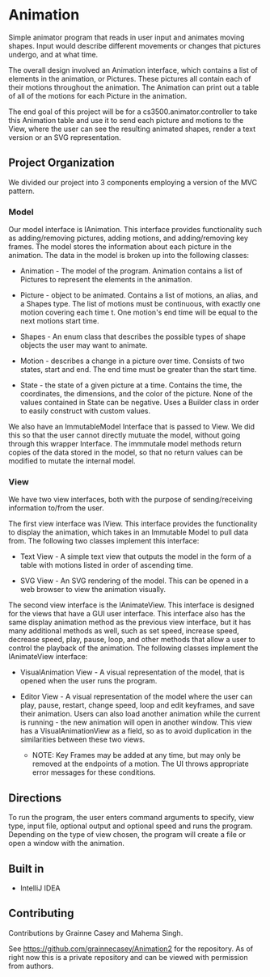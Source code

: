# Animation

Simple animator program that reads in user input and animates moving shapes. Input would describe different movements or changes that pictures undergo, and at what time. 

The overall design involved an Animation interface, which contains a list of elements in the animation, or Pictures. These pictures all contain each of their motions throughout the animation. The Animation can print out a table of all of the motions for each Picture in the animation. 

The end goal of this project will be for a cs3500.animator.controller to take this Animation table and use it to send each picture and motions to the View, where the user can see the resulting animated shapes, render a text version or an SVG representation. 

## Project Organization

We divided our project into 3 components employing a version of the MVC pattern. 

### Model

Our model interface is IAnimation. This interface provides functionality such as adding/removing pictures, adding motions, and adding/removing key frames. The model stores the information about each picture in the animation. The data in the model is broken up into the following classes:

- Animation - The model of the program. Animation contains a list of Pictures to represent the elements in the animation. 

- Picture - object to be animated. Contains a list of motions, an alias, and a Shapes type. The list of motions must be continuous, with exactly one motion covering each time t. One motion's end time will be equal to the next motions start time.

- Shapes - An enum class that describes the possible types of shape objects the user may want to animate.

- Motion - describes a change in a picture over time. Consists of two states, start and end. The end time must be greater than the start time.

- State - the state of a given picture at a time. Contains the time, the coordinates, the dimensions, and the color of the picture. None of the values contained in State can be negative. Uses a Builder class in order to easily construct with custom values.

We also have an ImmutableModel Interface that is passed to View. We did this so that the user cannot directly mutuate the model, without going through this wrapper Interface. The immmutale model methods return copies of the data stored in the model, so that no return values can be modified to mutate the internal model. 

### View

We have two view interfaces, both with the purpose of sending/receiving information to/from the user. 

The first view interface was IView. This interface provides the functionality to display the animation, which takes in an Immutable Model to pull data from. The following two classes implement this interface:

- Text View - A simple text view that outputs the model in the form of a table with motions listed in order of ascending time. 

- SVG View - An SVG rendering of the model. This can be opened in a web browser to view the animation visually. 

The second view interface is the IAnimateView. This interface is designed for the views that have a GUI user interface. This interface also has the same display animation method as the previous view interface, but it has many additional methods as well, such as set speed, increase speed, decrease speed, play, pause, loop, and other methods that allow a user to control the playback of the animation. The following classes implement the IAnimateView interface:

- VisualAnimation View - A visual representation of the model, that is opened when the user runs the program. 

- Editor View - A visual representation of the model where the user can play, pause, restart, change speed, loop and edit keyframes, and save their animation. Users can also load another animation while the current is running - the new animation will open in another window. This view has a VisualAnimationView as a field, so as to avoid duplication in the similarities between these two views. 
  * NOTE: Key Frames may be added at any time, but may only be removed at the endpoints of a motion. The UI throws appropriate error messages for these conditions. 

## Directions
To run the program, the user enters command arguments to specify, view type, input file, optional output and optional speed and runs the program. Depending on the type of view chosen, the program will create a file or open a window with the animation. 

 

## Built in

* IntelliJ IDEA


## Contributing

Contributions by Grainne Casey and Mahema Singh.

See https://github.com/grainnecasey/Animation2 for the repository. As of right now this is a private repository
and can be viewed with permission from authors.


